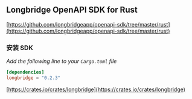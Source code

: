 ## Longbridge OpenAPI SDK for Rust

[https://github.com/longbridgeapp/openapi-sdk/tree/master/rust](https://github.com/longbridgeapp/openapi-sdk/tree/master/rust)

### 安装 SDK

_Add the following line to your `Cargo.toml` file_

```toml
[dependencies]
longbridge = "0.2.3"
```

[https://crates.io/crates/longbridge](https://crates.io/crates/longbridge)
